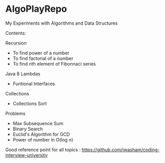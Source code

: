 # AlgoPlayRepo

My Experiments with Algorithms and Data Structures

Contents:

Recursion
- To find power of a number
- To find factorial of a number
- To find nth element of Fibonnaci series
  
Java 8 Lambdas
- Funtional Interfaces

Collections
- Collections Sort

Problems
- Max Subsequence Sum
- Binary Search
- Euclid's Algorithm for GCD
- Power of number in O(log n)


Good reference point for all topics : https://github.com/jwasham/coding-interview-university
